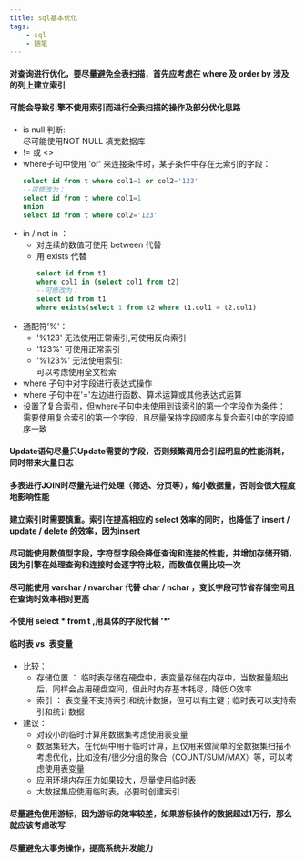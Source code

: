 ```yaml
---
title: sql基本优化
tags:
    - sql
    - 随笔
---
```


#### 对查询进行优化，要尽量避免全表扫描，首先应考虑在 where 及 order by 涉及的列上建立索引
    
#### 可能会导致引擎不使用索引而进行全表扫描的操作及部分优化思路
* is null 判断:  
    尽可能使用NOT NULL 填充数据库  
* != 或 <>  
* where子句中使用 'or' 来连接条件时，某子条件中存在无索引的字段：
    ```sql
    select id from t where col1=1 or col2='123'
    --可修改为：
    select id from t where col1=1
    union
    select id from t where col2='123'
    ```
<!--MORE-->
* in / not in ：  
    * 对连续的数值可使用 between 代替
    * 用 exists 代替
        ```sql
        select id from t1 
        where col1 in (select col1 from t2)
        --可修改为：
        select id from t1
        where exists(select 1 from t2 where t1.col1 = t2.col1)
        ```
* 通配符'%'：  
    * '%123' 无法使用正常索引,可使用反向索引
    * '123%' 可使用正常索引
    * '%123%' 无法使用索引:  
        可以考虑使用全文检索
* where 子句中对字段进行表达式操作
* where 子句中在'='左边进行函数、算术运算或其他表达式运算
* 设置了复合索引，但where子句中未使用到该索引的第一个字段作为条件：  
    需要使用复合索引的第一个字段，且尽量保持字段顺序与复合索引中的字段顺序一致  

#### Update语句尽量只Update需要的字段，否则频繁调用会引起明显的性能消耗，同时带来大量日志  

#### 多表进行JOIN时尽量先进行处理（筛选、分页等），缩小数据量，否则会很大程度地影响性能

#### 建立索引时需要慎重。索引在提高相应的 select 效率的同时，也降低了 insert / update / delete 的效率，因为insert  

#### 尽可能使用数值型字段，字符型字段会降低查询和连接的性能，并增加存储开销，因为引擎在处理查询和连接时会逐字符比较，而数值仅需比较一次

#### 尽可能使用 varchar / nvarchar 代替 char / nchar ，变长字段可节省存储空间且在查询时效率相对更高

#### 不使用 select * from t ,用具体的字段代替 '*' 

#### 临时表 vs. 表变量
* 比较：
    * 存储位置 ： 临时表存储在硬盘中，表变量存储在内存中，当数据量超出后，同样会占用硬盘空间，但此时内存基本耗尽，降低IO效率
    * 索引 ： 表变量不支持索引和统计数据，但可以有主键；临时表可以支持索引和统计数据
* 建议：  
    * 对较小的临时计算用数据集考虑使用表变量
    * 数据集较大，在代码中用于临时计算，且仅用来做简单的全数据集扫描不考虑优化，比如没有/很少分组的聚合（COUNT/SUM/MAX）等，可以考虑使用表变量
    * 应用环境内存压力如果较大，尽量使用临时表
    * 大数据集应使用临时表，必要时创建索引

#### 尽量避免使用游标，因为游标的效率较差，如果游标操作的数据超过1万行，那么就应该考虑改写

#### 尽量避免大事务操作，提高系统并发能力


